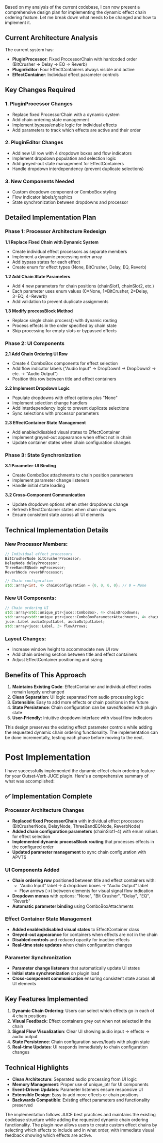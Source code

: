 Based on my analysis of the current codebase, I can now present a comprehensive design plan for implementing the dynamic effect chain ordering feature. Let me break down what needs to be changed and how to implement it.

## Current Architecture Analysis

The current system has:
- **PluginProcessor**: Fixed ProcessorChain with hardcoded order (BitCrusher → Delay → EQ → Reverb)
- **PluginEditor**: Four EffectContainers always visible and active
- **EffectContainer**: Individual effect parameter controls

## Key Changes Required

### 1. PluginProcessor Changes
- Replace fixed ProcessorChain with a dynamic system
- Add chain ordering state management
- Implement bypass/enable logic for individual effects
- Add parameters to track which effects are active and their order

### 2. PluginEditor Changes
- Add new UI row with 4 dropdown boxes and flow indicators
- Implement dropdown population and selection logic
- Add greyed-out state management for EffectContainers
- Handle dropdown interdependency (prevent duplicate selections)

### 3. New Components Needed
- Custom dropdown component or ComboBox styling
- Flow indicator labels/graphics
- State synchronization between dropdowns and processor

## Detailed Implementation Plan

### Phase 1: Processor Architecture Redesign

**1.1 Replace Fixed Chain with Dynamic System**
- Create individual effect processors as separate members
- Implement a dynamic processing order array
- Add bypass states for each effect
- Create enum for effect types (None, BitCrusher, Delay, EQ, Reverb)

**1.2 Add Chain State Parameters**
- Add 4 new parameters for chain positions (chainSlot1, chainSlot2, etc.)
- Each parameter uses enum values (0=None, 1=BitCrusher, 2=Delay, 3=EQ, 4=Reverb)
- Add validation to prevent duplicate assignments

**1.3 Modify processBlock Method**
- Replace single chain.process() with dynamic routing
- Process effects in the order specified by chain state
- Skip processing for empty slots or bypassed effects

### Phase 2: UI Components

**2.1 Add Chain Ordering UI Row**
- Create 4 ComboBox components for effect selection
- Add flow indicator labels ("Audio Input" → DropDown1 → DropDown2 → etc. → "Audio Output")
- Position this row between title and effect containers

**2.2 Implement Dropdown Logic**
- Populate dropdowns with effect options plus "None"
- Implement selection change handlers
- Add interdependency logic to prevent duplicate selections
- Sync selections with processor parameters

**2.3 EffectContainer State Management**
- Add enabled/disabled visual states to EffectContainer
- Implement greyed-out appearance when effect not in chain
- Update container states when chain configuration changes

### Phase 3: State Synchronization

**3.1 Parameter-UI Binding**
- Create ComboBox attachments to chain position parameters
- Implement parameter change listeners
- Handle initial state loading

**3.2 Cross-Component Communication**
- Update dropdown options when other dropdowns change
- Refresh EffectContainer states when chain changes
- Ensure consistent state across all UI elements

## Technical Implementation Details

### New Processor Members:
```cpp
// Individual effect processors
BitCrusherNode bitCrusherProcessor;
DelayNode delayProcessor;
ThreeBandEQNode eqProcessor;
ReverbNode reverbProcessor;

// Chain configuration
std::array<int, 4> chainConfiguration = {0, 0, 0, 0}; // 0 = None
```

### New UI Components:
```cpp
// Chain ordering UI
std::array<std::unique_ptr<juce::ComboBox>, 4> chainDropdowns;
std::array<std::unique_ptr<juce::ComboBoxParameterAttachment>, 4> chainAttachments;
juce::Label audioInputLabel, audioOutputLabel;
std::array<juce::Label, 3> flowArrows;
```

### Layout Changes:
- Increase window height to accommodate new UI row
- Add chain ordering section between title and effect containers
- Adjust EffectContainer positioning and sizing

## Benefits of This Approach

1. **Maintains Existing Code**: EffectContainer and individual effect nodes remain largely unchanged
2. **Clean Separation**: UI logic separated from audio processing logic
3. **Extensible**: Easy to add more effects or chain positions in the future
4. **State Persistence**: Chain configuration can be saved/loaded with plugin state
5. **User-Friendly**: Intuitive dropdown interface with visual flow indicators

This design preserves the existing effect parameter controls while adding the requested dynamic chain ordering functionality. The implementation can be done incrementally, testing each phase before moving to the next.


# Post Implementation
I have successfully implemented the dynamic effect chain ordering feature for your Outset-Verb JUCE plugin. Here's a comprehensive summary of what was accomplished:

## ✅ Implementation Complete

### **Processor Architecture Changes**
- **Replaced fixed ProcessorChain** with individual effect processors (BitCrusherNode, DelayNode, ThreeBandEQNode, ReverbNode)
- **Added chain configuration parameters** (chainSlot1-4) with enum values for effect selection
- **Implemented dynamic processBlock routing** that processes effects in the configured order
- **Updated parameter management** to sync chain configuration with APVTS

### **UI Components Added**
- **Chain ordering row** positioned between title and effect containers with:
  - "Audio Input" label → 4 dropdown boxes → "Audio Output" label
  - Flow arrows (→) between elements for visual signal flow indication
- **Dropdown menus** with options: "None", "Bit Crusher", "Delay", "EQ", "Reverb"
- **Automatic parameter binding** using ComboBoxAttachments

### **Effect Container State Management**
- **Added enabled/disabled visual states** to EffectContainer class
- **Greyed-out appearance** for containers when effects are not in the chain
- **Disabled controls** and reduced opacity for inactive effects
- **Real-time state updates** when chain configuration changes

### **Parameter Synchronization**
- **Parameter change listeners** that automatically update UI states
- **Initial state synchronization** on plugin load
- **Cross-component communication** ensuring consistent state across all UI elements

## **Key Features Implemented**

1. **Dynamic Chain Ordering**: Users can select which effects go in each of 4 chain positions
2. **Visual Feedback**: Effect containers grey out when not selected in the chain
3. **Signal Flow Visualization**: Clear UI showing audio input → effects → audio output
4. **State Persistence**: Chain configuration saves/loads with plugin state
5. **Real-time Updates**: UI responds immediately to chain configuration changes

## **Technical Highlights**

- **Clean Architecture**: Separated audio processing from UI logic
- **Memory Management**: Proper use of unique_ptr for UI components
- **Event-Driven Updates**: Parameter listeners ensure responsive UI
- **Extensible Design**: Easy to add more effects or chain positions
- **Backwards Compatible**: Existing effect parameters and functionality preserved

The implementation follows JUCE best practices and maintains the existing codebase structure while adding the requested dynamic chain ordering functionality. The plugin now allows users to create custom effect chains by selecting which effects to include and in what order, with immediate visual feedback showing which effects are active.

